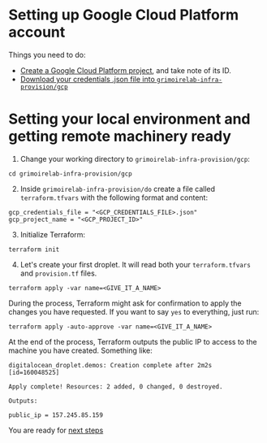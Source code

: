 # Setting up Google Cloud Platform account

Things you need to do:
* [Create a Google Cloud Platform project](https://cloud.google.com/resource-manager/docs/creating-managing-projects), and take note of its ID.
* [Download your credentials .json file into `grimoirelab-infra-provision/gcp`](https://cloud.google.com/docs/authentication/end-user#creating_your_client_credentials)

# Setting your local environment and getting remote machinery ready

1. Change your working directory to `grimoirelab-infra-provision/gcp`:
```
cd grimoirelab-infra-provision/gcp
```

2. Inside `grimoirelab-infra-provision/do` create a file called `terraform.tfvars` with the following format and content:
```
gcp_credentials_file = "<GCP_CREDENTIALS_FILE>.json"
gcp_project_name = "<GCP_PROJECT_ID>"
```

3. Initialize Terraform:
```
terraform init
```

4. Let's create your first droplet. It will read both your `terraform.tfvars` and `provision.tf` files.
```
terraform apply -var name=<GIVE_IT_A_NAME>
```

During the process, Terraform might ask for confirmation to apply the changes you
have requested. If you want to say `yes` to everything, just run:
```
terraform apply -auto-approve -var name=<GIVE_IT_A_NAME>
```

At the end of the process, Terraform outputs the public IP to access to the
machine you have created. Something like:
```
digitalocean_droplet.demos: Creation complete after 2m2s [id=160048525]

Apply complete! Resources: 2 added, 0 changed, 0 destroyed.

Outputs:

public_ip = 157.245.85.159
```

You are ready for [next steps](../README.md#step-2-deploy-and-manage-grimoirelab-in-your-cloud-infrastructure)